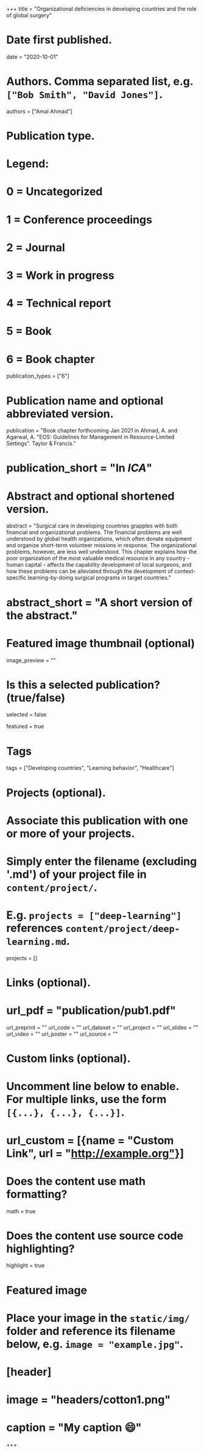 +++
title = "Organizational deficiencies in developing countries and the role of global surgery"

# Date first published.
date = "2020-10-01"

# Authors. Comma separated list, e.g. `["Bob Smith", "David Jones"]`.
authors = ["Amal Ahmad"]

# Publication type.
# Legend:
# 0 = Uncategorized
# 1 = Conference proceedings
# 2 = Journal
# 3 = Work in progress
# 4 = Technical report
# 5 = Book
# 6 = Book chapter
publication_types = ["6"]

# Publication name and optional abbreviated version.
publication = "Book chapter forthcoming Jan 2021 in Ahmad, A. and Agarwal, A. "EOS: Guidelines for Management in Resource-Limited Settings". Taylor & Francis."
# publication_short = "In *ICA*"

# Abstract and optional shortened version.
abstract = "Surgical care in developing countries grapples with both financial and organizational problems. The financial problems are well understood by global health organizations, which often donate equipment and organize short-term volunteer missions in response. The organizational problems, however, are less well understood. This chapter explains how the poor organization of the most valuable medical resource in any country - human capital - affects the capability development of local surgeons, and how these problems can be alleviated through the development of context-specific learning-by-doing surgical programs in target countries."
# abstract_short = "A short version of the abstract."

# Featured image thumbnail (optional)
image_preview = ""

# Is this a selected publication? (true/false)
 selected = false
 
 featured = true
 
 # Tags
 
 tags = ["Developing countries", "Learning behavior", "Healthcare"]

# Projects (optional).
#   Associate this publication with one or more of your projects.
#   Simply enter the filename (excluding '.md') of your project file in `content/project/`.
#   E.g. `projects = ["deep-learning"]` references `content/project/deep-learning.md`.
projects = []

# Links (optional).
# url_pdf = "publication/pub1.pdf"
url_preprint = ""
url_code = ""
url_dataset = ""
url_project = ""
url_slides = ""
url_video = ""
url_poster = ""
url_source = ""

# Custom links (optional).
#   Uncomment line below to enable. For multiple links, use the form `[{...}, {...}, {...}]`.
# url_custom = [{name = "Custom Link", url = "http://example.org"}]

# Does the content use math formatting?
math = true

# Does the content use source code highlighting?
highlight = true

# Featured image
# Place your image in the `static/img/` folder and reference its filename below, e.g. `image = "example.jpg"`.
# [header]
# image = "headers/cotton1.png"
# caption = "My caption 😄"

+++
